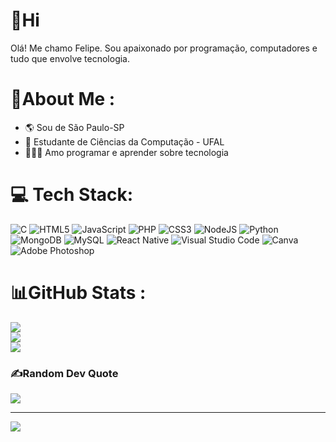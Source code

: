 # 👋Hi
Olá! Me chamo Felipe. Sou apaixonado por programação, computadores e tudo que envolve tecnologia. 



# 💫About Me :
- 🌎 Sou de São Paulo-SP
- 🏫 Estudante de Ciências da Computação - UFAL
- 👨🏻‍💻 Amo programar e aprender sobre tecnologia



# 💻 Tech Stack:
![C](https://img.shields.io/badge/c-%2300599C.svg?style=for-the-badge&logo=c&logoColor=white) ![HTML5](https://img.shields.io/badge/html5-%23E34F26.svg?style=for-the-badge&logo=html5&logoColor=white) ![JavaScript](https://img.shields.io/badge/javascript-%23323330.svg?style=for-the-badge&logo=javascript&logoColor=%23F7DF1E) ![PHP](https://img.shields.io/badge/php-%23777BB4.svg?style=for-the-badge&logo=php&logoColor=white) ![CSS3](https://img.shields.io/badge/css3-%231572B6.svg?style=for-the-badge&logo=css3&logoColor=white) ![NodeJS](https://img.shields.io/badge/node.js-6DA55F?style=for-the-badge&logo=node.js&logoColor=white) ![Python](https://img.shields.io/badge/python-3670A0?style=for-the-badge&logo=python&logoColor=ffdd54) ![MongoDB](https://img.shields.io/badge/MongoDB-%234ea94b.svg?style=for-the-badge&logo=mongodb&logoColor=white) ![MySQL](https://img.shields.io/badge/mysql-%2300f.svg?style=for-the-badge&logo=mysql&logoColor=white) ![React Native](https://img.shields.io/badge/react_native-%2320232a.svg?style=for-the-badge&logo=react&logoColor=%2361DAFB) ![Visual Studio Code](https://img.shields.io/badge/Visual_Studio_Code-0078D4?style=for-the-badge&logo=visual%20studio%20code&logoColor=white) ![Canva](https://img.shields.io/badge/Canva-%2300C4CC.svg?style=for-the-badge&logo=Canva&logoColor=white) ![Adobe Photoshop](https://img.shields.io/badge/adobephotoshop-%2331A8FF.svg?style=for-the-badge&logo=adobephotoshop&logoColor=white) 
# 📊GitHub Stats :
![](https://github-readme-stats.vercel.app/api?username=LiraCode&theme=dark&hide_border=true&icon_color=05c4bc&show_icons=true&title_color=05c4bc)<br/>
![](https://github-readme-streak-stats.herokuapp.com/?user=LiraCode&theme=dark&hide_border=true)<br/>
![](https://github-readme-stats.vercel.app/api/top-langs/?username=LiraCode&theme=dark&hide_border=true&icon_color=05c4bc&show_icons=true&title_color=05c4bc)

### ✍️Random Dev Quote
![](https://quotes-github-readme.vercel.app/api?type=horizontal&theme=dark)


---
[![](https://visitcount.itsvg.in/api?id=Eu-FelipeDev&icon=5&color=1)](https://visitcount.itsvg.in)
